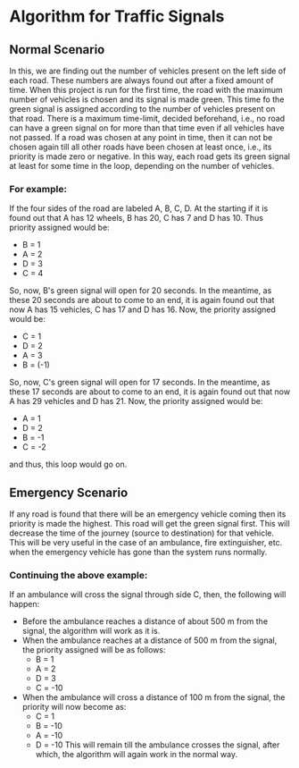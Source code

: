# Algorithm for Traffic Signals

## Normal Scenario

In this, we are finding out the number of vehicles present on the left side of each road. These numbers are always found out after a fixed amount of time. When this project is run for the first time, the road with the maximum number of vehicles is chosen and its signal is made green. This time fo the green signal is assigned according to the number of vehicles present on that road. There is a maximum time-limit, decided beforehand, i.e., no road can have a green signal on for more than that time even if all vehicles have not passed. If a road was chosen at any point in time, then it can not be chosen again till all other roads have been chosen at least once, i.e., its priority is made zero or negative. In this way, each road gets its green signal at least for some time in the loop, depending on the number of vehicles.

### For example:

If the four sides of the road are labeled A, B, C, D. At the starting if it is found out that A has 12 wheels, B has 20, C has 7 and D has 10. Thus priority assigned would be:

- B = 1
- A = 2
- D = 3
- C = 4

So, now, B's green signal will open for 20 seconds. In the meantime, as these 20 seconds are about to come to an end, it is again found out that now A has 15 vehicles, C has 17 and D has 16. Now, the priority assigned would be:

- C = 1
- D = 2
- A = 3
- B = (-1)

So, now, C's green signal will open for 17 seconds. In the meantime, as these 17 seconds are about to come to an end, it is again found out that now A has 29 vehicles and D has 21. Now, the priority assigned would be:

- A = 1
- D = 2
- B = -1
- C = -2

and thus, this loop would go on.

## Emergency Scenario

If any road is found that there will be an emergency vehicle coming then its priority is made the highest. This road will get the green signal first. This will decrease the time of the journey (source to destination) for that vehicle. This will be very useful in the case of an ambulance, fire extinguisher, etc. when the emergency vehicle has gone than the system runs normally.

### Continuing the above example:

If an ambulance will cross the signal through side C, then, the following will happen:

- Before the ambulance reaches a distance of about 500 m from the signal, the algorithm will work as it is.
- When the ambulance reaches at a distance of 500 m from the signal, the priority assigned will be as follows:
  - B = 1
  - A = 2
  - D = 3
  - C = -10
- When the ambulance will cross a distance of 100 m from the signal, the priority will now become as:
  - C = 1
  - B = -10
  - A = -10
  - D = -10
  This will remain till the ambulance crosses the signal, after which, the algorithm will again work in the normal way.
